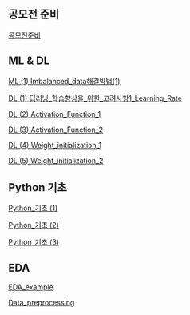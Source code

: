 ## 공모전 준비 
[공모전준비][link]

[link]: Torch,_SGD,_Dataset_class이론.ipynb


## ML & DL
[ML (1) Imbalanced_data해결방법(1)][link1]

[link1]: Imbalanced_data해결방법(1)_SMOTE.ipynb

[DL (1) 딥러닝_학습향상을_위한_고려사항1_Learning_Rate][link2]

[link2]: 딥러닝_학습향상을_위한_고려사항1_Learning_Rate.ipynb

[DL (2) Activation_Function_1][link3]

[link3]: Activation_Function.ipynb

[DL (3) Activation_Function_2][link4]

[link4]: Activation_Function_2.ipynb

[DL (4) Weight_initialization_1][link5]

[link5]: Weight_initialization_1.ipynb

[DL (5) Weight_initialization_2][link6]

[link6]: Weight_initialization_2.ipynb



## Python 기초
[Python_기초 (1)][link7]

[link7]: Python기초__list.ipynb

[Python_기초 (2)][link8]

[link8]: python기초__dictionary.ipynb

[Python_기초 (3)][link9]

[link9]: python_기초__while_문.ipynb


## EDA
[EDA_example][link10]

[link10]: TIL/EDA/EDA_example.ipynb

[Data_preprocessing][link11]

[link11]: Heart_Attack_Analysis.ipynb




